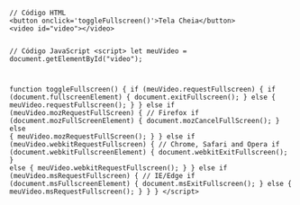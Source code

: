 <Code language='html'>
// Código HTML
&lt;button onclick='toggleFullscreen()'>Tela Cheia&lt;/button&gt;
&lt;video id="video">&lt;/video&gt;

// Código JavaScript
&lt;script&gt;
let meuVideo = document.getElementById("video");

function toggleFullscreen() {
    if (meuVideo.requestFullscreen) {
        if (document.fullscreenElement) {
            document.exitFullscreen();
        } else {
            meuVideo.requestFullscreen();
        }
    } else if (meuVideo.mozRequestFullScreen) { // Firefox
        if (document.mozFullScreenElement) {
            document.mozCancelFullScreen();
        } else {
            meuVideo.mozRequestFullScreen();
        }
    } else if (meuVideo.webkitRequestFullscreen) { // Chrome, Safari and Opera
        if (document.webkitFullscreenElement) {
            document.webkitExitFullscreen();
        } else {
            meuVideo.webkitRequestFullscreen();
        }
    } else if (meuVideo.msRequestFullscreen) { // IE/Edge
        if (document.msFullscreenElement) {
            document.msExitFullscreen();
        } else {
            meuVideo.msRequestFullscreen();
        }
    }
}
&lt;/script&gt;
</Code>